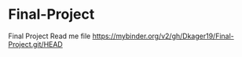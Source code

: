# Final-Project
Final Project
Read me file 
https://mybinder.org/v2/gh/Dkager19/Final-Project.git/HEAD
